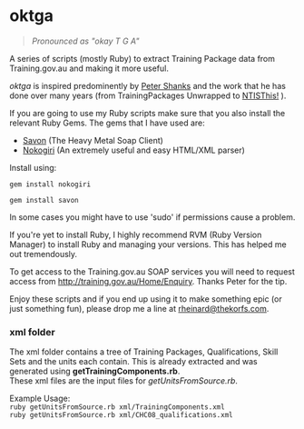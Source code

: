 oktga
=====
> *Pronounced as "okay T G A"*

A series of scripts (mostly Ruby) to extract Training Package data from Training.gov.au and making it more useful.

*oktga* is inspired predominently by [Peter Shanks](https://github.com/botheredbybees/) and the work that he has done over many years (from TrainingPackages Unwrapped to [NTISThis!](https://github.com/botheredbybees/ntisthis) ).

If you are going to use my Ruby scripts make sure that you also install the relevant Ruby Gems. The gems that I have used are:  

* [Savon](http://savonrb.com/) (The Heavy Metal Soap Client)  
* [Nokogiri](http://nokogiri.org/) (An extremely useful and easy HTML/XML parser)

Install using:  

<code>gem install nokogiri</code>
  
<code>gem install savon</code>
  
In some cases you might have to use 'sudo' if permissions cause a problem. 

If you're yet to install Ruby, I highly recommend RVM (Ruby Version Manager) to install Ruby and managing your versions. This has helped me out tremendously.  

To get access to the Training.gov.au SOAP services you will need to request access from <http://training.gov.au/Home/Enquiry>. Thanks Peter for the tip.

Enjoy these scripts and if you end up using it to make something epic (or just something fun), please drop me a line at <rheinard@thekorfs.com>.

### xml folder  
The xml folder contains a tree of Training Packages, Qualifications, Skill Sets and the units each contain. This is already extracted and was generated using **getTrainingComponents.rb**.  
These xml files are the input files for *getUnitsFromSource.rb*.

Example Usage:  
<code>ruby getUnitsFromSource.rb xml/TrainingComponents.xml</code>  
<code>ruby getUnitsFromSource.rb xml/CHC08_qualifications.xml</code>  
